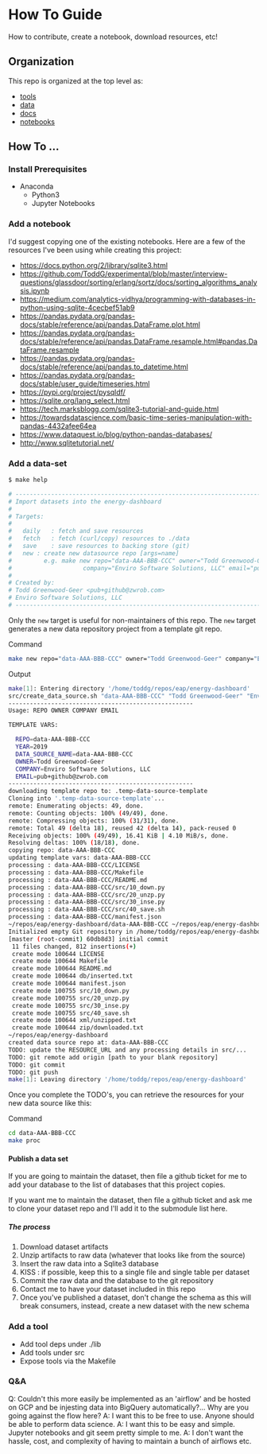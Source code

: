 # How To Guide

How to contribute, create a notebook, download resources, etc!

## Organization

This repo is organized at the top level as:

* [tools](./docs/tools.md)
* [data](./docs/data.md)
* [docs](./docs/docs.md)
* [notebooks](./docs/notebooks.md)

## How To ...

### Install Prerequisites

* Anaconda
    * Python3
    * Jupyter Notebooks

### Add a notebook

I'd suggest copying one of the existing notebooks. Here are
a few of the resources I've been using while creating this 
project:

* https://docs.python.org/2/library/sqlite3.html
* https://github.com/ToddG/experimental/blob/master/interview-questions/glassdoor/sorting/erlang/sortz/docs/sorting_algorithms_analysis.ipynb
* https://medium.com/analytics-vidhya/programming-with-databases-in-python-using-sqlite-4cecbef51ab9
* https://pandas.pydata.org/pandas-docs/stable/reference/api/pandas.DataFrame.plot.html
* https://pandas.pydata.org/pandas-docs/stable/reference/api/pandas.DataFrame.resample.html#pandas.DataFrame.resample
* https://pandas.pydata.org/pandas-docs/stable/reference/api/pandas.to_datetime.html
* https://pandas.pydata.org/pandas-docs/stable/user_guide/timeseries.html
* https://pypi.org/project/pysqldf/
* https://sqlite.org/lang_select.html
* https://tech.marksblogg.com/sqlite3-tutorial-and-guide.html
* https://towardsdatascience.com/basic-time-series-manipulation-with-pandas-4432afee64ea
* https://www.dataquest.io/blog/python-pandas-databases/
* http://www.sqlitetutorial.net/


### Add a data-set

```bash
$ make help
```

```bash
# -----------------------------------------------------------------------------
# Import datasets into the energy-dashboard
#
# Targets:
#
# 	daily 	: fetch and save resources
# 	fetch	: fetch (curl/copy) resources to ./data
#	save	: save resources to backing store (git)
#	new	: create new datasource repo [args=name]
#		  e.g. make new repo="data-AAA-BBB-CCC" owner="Todd Greenwood-Geer" 
#                    company="Enviro Software Solutions, LLC" email="pub+github@zwrob.com"
#
# Created by:
# Todd Greenwood-Geer <pub+github@zwrob.com>
# Enviro Software Solutions, LLC
# -----------------------------------------------------------------------------
```

Only the `new` target is useful for non-maintainers of this repo. The `new` target
generates a new data repository project from a template git repo.


Command
```bash
make new repo="data-AAA-BBB-CCC" owner="Todd Greenwood-Geer" company="Enviro Software Solutions, LLC" email="pub+github@zwrob.com"
```

Output
```bash
make[1]: Entering directory '/home/toddg/repos/eap/energy-dashboard'
src/create_data_source.sh "data-AAA-BBB-CCC" "Todd Greenwood-Geer" "Enviro Software Solutions, LLC" "pub+github@zwrob.com"
----------------------------------------------------
Usage: REPO OWNER COMPANY EMAIL

TEMPLATE VARS:

  REPO=data-AAA-BBB-CCC
  YEAR=2019
  DATA_SOURCE_NAME=data-AAA-BBB-CCC
  OWNER=Todd Greenwood-Geer
  COMPANY=Enviro Software Solutions, LLC
  EMAIL=pub+github@zwrob.com
----------------------------------------------------
downloading template repo to: .temp-data-source-template
Cloning into '.temp-data-source-template'...
remote: Enumerating objects: 49, done.
remote: Counting objects: 100% (49/49), done.
remote: Compressing objects: 100% (31/31), done.
remote: Total 49 (delta 18), reused 42 (delta 14), pack-reused 0
Receiving objects: 100% (49/49), 16.41 KiB | 4.10 MiB/s, done.
Resolving deltas: 100% (18/18), done.
copying repo: data-AAA-BBB-CCC
updating template vars: data-AAA-BBB-CCC
processing : data-AAA-BBB-CCC/LICENSE
processing : data-AAA-BBB-CCC/Makefile
processing : data-AAA-BBB-CCC/README.md
processing : data-AAA-BBB-CCC/src/10_down.py
processing : data-AAA-BBB-CCC/src/20_unzp.py
processing : data-AAA-BBB-CCC/src/30_inse.py
processing : data-AAA-BBB-CCC/src/40_save.sh
processing : data-AAA-BBB-CCC/manifest.json
~/repos/eap/energy-dashboard/data-AAA-BBB-CCC ~/repos/eap/energy-dashboard
Initialized empty Git repository in /home/toddg/repos/eap/energy-dashboard/data-AAA-BBB-CCC/.git/
[master (root-commit) 60db8d3] initial commit
 11 files changed, 812 insertions(+)
 create mode 100644 LICENSE
 create mode 100644 Makefile
 create mode 100644 README.md
 create mode 100644 db/inserted.txt
 create mode 100644 manifest.json
 create mode 100755 src/10_down.py
 create mode 100755 src/20_unzp.py
 create mode 100755 src/30_inse.py
 create mode 100755 src/40_save.sh
 create mode 100644 xml/unzipped.txt
 create mode 100644 zip/downloaded.txt
~/repos/eap/energy-dashboard
created data source repo at: data-AAA-BBB-CCC
TODO: update the RESOURCE_URL and any processing details in src/...
TODO: git remote add origin [path to your blank repository]
TODO: git commit
TODO: git push
make[1]: Leaving directory '/home/toddg/repos/eap/energy-dashboard'
```

Once you complete the TODO's, you can retrieve the resources for your new data source like this:

Command
```bash
cd data-AAA-BBB-CCC
make proc
```

#### Publish a data set

If you are going to maintain the dataset, then file a github ticket for me to add your database to the list of databases that this project copies.

If you want me to maintain the dataset, then file a github ticket and ask me to clone your dataset repo and I'll add it to the submodule list here.

##### The process

1. Download dataset artifacts
1. Unzip artifacts to raw data (whatever that looks like from the source)
1. Insert the raw data into a Sqlite3 database
1. KISS : if possible, keep this to a single file and single table per dataset
1. Commit the raw data and the database to the git repository
1. Contact me to have your dataset included in this repo
1. Once you've published a dataset, don't change the schema as this will break consumers, instead, create a new dataset with the new schema

### Add a tool

* Add tool deps under ./lib
* Add tools under src
* Expose tools via the Makefile



### Q&A

Q: Couldn't this more easily be implemented as an 'airflow' and be hosted on GCP and be injesting data into BigQuery automatically?... Why are you going against the flow here?
A: I want this to be free to use. Anyone should be able to perform data science.
A: I want this to be easy and simple. Jupyter notebooks and git seem pretty simple to me.
A: I don't want the hassle, cost, and complexity of having to maintain a bunch of airflows etc. 
